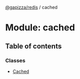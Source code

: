 [@gapizza/redis](../README.md) / cached

# Module: cached

## Table of contents

### Classes

- [Cached](../classes/cached.cached-1.md)
